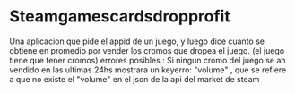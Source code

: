 # Steamgamescardsdropprofit
Una aplicacion que pide el appid de un juego, y luego dice cuanto se obtiene en promedio por vender los cromos que dropea el juego. (el juego tiene que tener cromos)
errores posibles : Si ningun cromo del juego se ah vendido en las ultimas 24hs mostrara un keyerro: "volume" , que se refiere a que no existe el "volume" en el json de la api del market de steam
